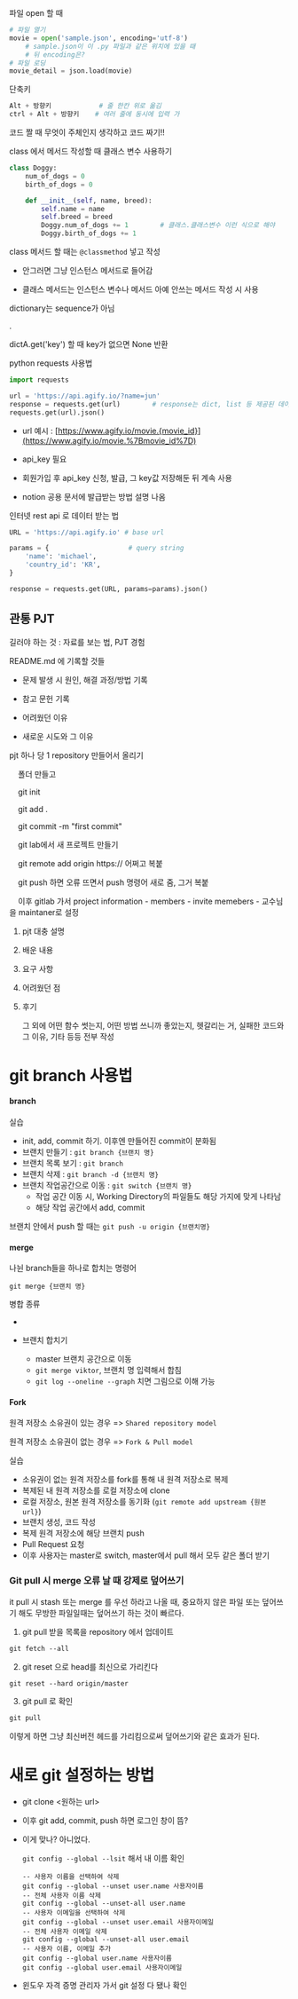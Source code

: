 파일 open 할 때

```python
# 파일 열기
movie = open('sample.json', encoding='utf-8')
    # sample.json이 이 .py 파일과 같은 위치에 있을 때
    # 뒤 encoding은?
# 파일 로딩
movie_detail = json.load(movie)
```

단축키

```python
Alt + 방향키            # 줄 한칸 위로 옮김
ctrl + Alt + 방향키    # 여러 줄에 동시에 입력 가
```

코드 짤 때 무엇이 주체인지 생각하고 코드 짜기!!



class 에서 메서드 작성할 때 클래스 변수 사용하기

```python
class Doggy:
    num_of_dogs = 0
    birth_of_dogs = 0

    def __init__(self, name, breed):
        self.name = name
        self.breed = breed
        Doggy.num_of_dogs += 1        # 클래스.클래스변수 이런 식으로 해야
        Doggy.birth_of_dogs += 1
```

class 메서드 할 때는 `@classmethod` 넣고 작성

- 안그러면 그냥 인스턴스 메서드로 들어감

- 클래스 메서드는 인스턴스 변수나 메서드 아예 안쓰는 메서드 작성 시 사용

dictionary는 sequence가 아님

.

dictA.get('key') 할 때 key가 없으면 None 반환



python requests 사용법

```python
import requests

url = 'https://api.agify.io/?name=jun'
response = requests.get(url)        # response는 dict, list 등 제공된 데이터 형태
requests.get(url).json()
```

- url 예시 : [https://www.agify.io/movie.{movie_id}](https://www.agify.io/movie.%7Bmovie_id%7D)

- api_key 필요

- 회원가입 후 api_key 신청, 발급, 그 key값 저장해둔 뒤 계속 사용

- notion 공용 문서에 발급받는 방법 설명 나옴

인터넷 rest api 로 데이터 받는 법

```python
URL = 'https://api.agify.io' # base url

params = {                    # query string 
    'name': 'michael',
    'country_id': 'KR',
}

response = requests.get(URL, params=params).json()
```



## 관통 PJT

길러야 하는 것 : 자료를 보는 법, PJT 경험

README.md 에 기록할 것들

- 문제 발생 시 원인, 해결 과정/방법 기록

- 참고 문헌 기록

- 어려웠던 이유

- 새로운 시도와 그 이유 

pjt 하나 당 1 repository 만들어서 올리기

    폴더 만들고

    git init

    git add .

    git commit -m "first commit"

    git lab에서 새 프로젝트 만들기

    git remote add origin https:// 어쩌고 복붙

    git push 하면 오류 뜨면서 push 명령어 새로 줌, 그거 복붙

    이후 gitlab 가서 project information - members - invite memebers - 교수님을 maintaner로 설정

1. pjt 대충 설명 

2. 배운 내용

3. 요구 사항

4. 어려웠던 점

5. 후기
   
   그 외에 어떤 함수 썻는지, 어떤 방법 쓰니까 좋았는지, 헷갈리는 거, 실패한 코드와 그 이유, 기타 등등 전부 작성



# git branch 사용법



#### branch

실습

- init, add, commit 하기. 이후엔 만들어진 commit이 분화됨
- 브랜치 만들기 : `git branch {브랜치 명}`
- 브랜치 목록 보기 : `git branch`
- 브랜치 삭제 : `git branch -d {브랜치 명}`
- 브랜치 작업공간으로 이동 : `git switch {브랜치 명}`
  - 작업 공간 이동 시, Working Directory의 파일들도 해당 가지에 맞게 나타남
  - 해당 작업 공간에서 add, commit

브랜치 안에서 push 할 때는 `git push -u origin {브랜치명}`

#### merge

나뉜 branch들을 하나로 합치는 명령어

`git merge {브랜치 명}`

병합 종류

- 

- 브랜치 합치기
  - master 브랜치 공간으로 이동
  - `git merge viktor`, 브랜치 명 입력해서 합침
  - `git log --oneline --graph` 치면 그림으로 이해 가능



#### Fork

원격 저장소 소유권이 있는 경우 => `Shared repository model`

원격 저장소 소유권이 없는 경우 => `Fork & Pull model`

실습

- 소유권이 없는 원격 저장소를 fork를 통해 내 원격 저장소로 복제
- 복제된 내 원격 저장소를 로컬 저장소에 clone
- 로컬 저장소, 원본 원격 저장소를 동기화 (`git remote add upstream {원본 url}`)
- 브랜치 생성, 코드 작성
- 복제 원격 저장소에 해당 브랜치 push
- Pull Request 요청
- 이후 사용자는 master로 switch, master에서 pull 해서 모두 같은 폴더 받기



### Git pull 시 merge 오류 날 때 강제로 덮어쓰기

it pull 시 stash 또는 merge 를 우선 하라고 나올 때, 중요하지 않은 파일 또는 덮어쓰기 해도 무방한 파일일때는 덮어쓰기 하는 것이 빠르다.

1. git pull 받을 목록을 repository 에서 업데이트

```xml
git fetch --all
```

2. git reset 으로 head를 최신으로 가리킨다

```xml
git reset --hard origin/master
```

3. git pull 로 확인

```xml
git pull
```

이렇게 하면 그냥 최신버전 헤드를 가리킴으로써 덮어쓰기와 같은 효과가 된다.



# 새로  git 설정하는 방법

- git clone <원하는 url>
- 이후 git add, commit, push 하면 로그인 창이 뜸?
- 이게 맞나? 아니었다. 

  `git config --global --lsit` 해서 내 이름 확인
  
  ```
  -- 사용자 이름을 선택하여 삭제
  git config --global --unset user.name 사용자이름
  -- 전체 사용자 이름 삭제
  git config --global --unset-all user.name
  -- 사용자 이메일을 선택하여 삭제
  git config --global --unset user.email 사용자이메일
  -- 전체 사용자 이메일 삭제
  git config --global --unset-all user.email
  -- 사용자 이름, 이메일 추가
  git config --global user.name 사용자이름
  git config --global user.email 사용자이메일
  ```
  
- 윈도우 자격 증명 관리자 가서 git 설정 다 됐나 확인 
